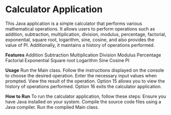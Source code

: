 # **Calculator Application**
This Java application is a simple calculator that performs various mathematical operations. 
It allows users to perform operations such as addition, subtraction, multiplication, division, modulus, percentage, factorial, exponential, square root, logarithm, sine, cosine, and also provides the value of PI. 
Additionally, it maintains a history of operations performed.

**Features**
Addition
Subtraction
Multiplication
Division
Modulus
Percentage
Factorial
Exponential
Square root
Logarithm
Sine
Cosine
PI

**Usage**
Run the Main class.
Follow the instructions displayed on the console to choose the desired operation.
Enter the necessary input values when prompted.
View the result of the operation.
Option 15 allows you to view the history of operations performed.
Option 16 exits the calculator application.

**How to Run**
To run the calculator application, follow these steps:
Ensure you have Java installed on your system.
Compile the source code files using a Java compiler.
Run the compiled Main class.